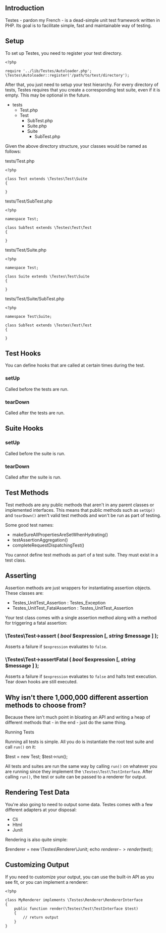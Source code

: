 Introduction
------------

Testes - pardon my French - is a dead-simple unit test framework written in PHP. Its goal is to facilitate simple, fast and maintainable way of testing.

Setup
-----

To set up Testes, you need to register your test directory.

    <?php
    
    require '../lib/Testes/Autoloader.php';
    \Testes\Autoloader::register('/path/to/test/directory');

After that, you just need to setup your test hierarchy. For every directory of tests, Testes requires that you create a corresponding test suite, even if it is empty. This may be optional in the future.

- tests
    - Test.php
    - Test
        - SubTest.php
        - Suite.php
        - Suite
            - SubTest.php

Given the above directory structure, your classes would be named as follows:

tests/Test.php

    <?php
    
    class Test extends \Testes\Test\Suite
    {
        
    }

tests/Test/SubTest.php

    <?php
    
    namespace Test;
    
    class SubTest extends \Testes\Test\Test
    {
        
    }

tests/Test/Suite.php

    <?php
    
    namespace Test;
    
    class Suite extends \Testes\Test\Suite
    {
        
    }

tests/Test/Suite/SubTest.php

    <?php
    
    namespace Test\Suite;
    
    class SubTest extends \Testes\Test\Test
    {
        
    }

Test Hooks
----------

You can define hooks that are called at certain times during the test.

### setUp

Called before the tests are run.

### tearDown

Called after the tests are run.

Suite Hooks
-----------

### setUp

Called before the suite is run.

### tearDown

Called after the suite is run.

Test Methods
------------

Test methods are any public methods that aren't in any parent classes or implemented interfaces. This means that public methods such as `setUp()` and `tearDown()` aren't valid test methods and won't be run as part of testing.

Some good test names:

- makeSureAllPropertiesAreSetWhenHydrating()
- testAssertionAggregation()
- completeRequestDispatchingTest()

You cannot define test methods as part of a test suite. They must exist in a test class.

Asserting
---------

Assertion methods are just wrappers for instantiating assertion objects. These classes are:

- Testes_UnitTest_Assertion : Testes_Exception
- Testes_UnitTest_FatalAssertion : Testes_UnitTest_Assertion

Your test class comes with a single assertion method along with a method for triggering a fatal assertion:

### \Testes\Test->assert ( *bool* $expression [, *string* $message ] );

Asserts a failure if `$expression` evaluates to `false`.

### \Testes\Test->assertFatal ( *bool* $expression [, *string* $message ] );

Asserts a failure if `$expression` evaluates to `false` and halts test execution. Tear down hooks are still executed.

Why isn't there 1,000,000 different assertion methods to choose from?
---------------------------------------------------------------------

Because there isn't much point in bloating an API and writing a heap of different methods that - in the end - just do the same thing.

Running Tests

Running all tests is simple. All you do is instantiate the root test suite and call `run()` on it:

$test = new Test;
$test->run();

All tests and suites are run the same way by calling `run()` on whatever you are running since they implement the `\Testes\Test\TestInterface`. After calling `run()`, the test or suite can be passed to a renderer for output.

Rendering Test Data
-------------------

You're also going to need to output some data. Testes comes with a few different adapters at your disposal:

* Cli
* Html
* Junit

Rendering is also quite simple:

$renderer = new \Testes\Renderer\Junit;
echo $renderer->render($test);

Customizing Output
------------------

If you need to customize your output, you can use the built-in API as you see fit, or you can implement a renderer:

    <?php
    
    class MyRenderer implements \Testes\Renderer\RendererInterface
    {
        public function render(\Testes\Test\TestInterface $test)
        {
            // return output
        }
    }
